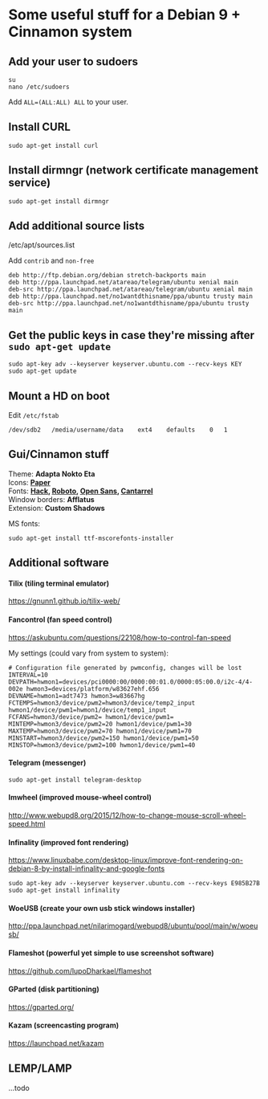 # Some useful stuff for a Debian 9 + Cinnamon system

## Add your user to sudoers

```
su
nano /etc/sudoers
```
Add `ALL=(ALL:ALL) ALL` to your user.

## Install CURL

```
sudo apt-get install curl
```

## Install dirmngr (network certificate management service)

```
sudo apt-get install dirmngr
```

## Add additional source lists

/etc/apt/sources.list

Add `contrib` and `non-free`

```
deb http://ftp.debian.org/debian stretch-backports main
deb http://ppa.launchpad.net/atareao/telegram/ubuntu xenial main
deb-src http://ppa.launchpad.net/atareao/telegram/ubuntu xenial main
deb http://ppa.launchpad.net/no1wantdthisname/ppa/ubuntu trusty main
deb-src http://ppa.launchpad.net/no1wantdthisname/ppa/ubuntu trusty main
```

## Get the public keys in case they're missing after `sudo apt-get update`

```
sudo apt-key adv --keyserver keyserver.ubuntu.com --recv-keys KEY
sudo apt-get update
```

## Mount a HD on boot

Edit `/etc/fstab`

```
/dev/sdb2	/media/username/data	ext4	defaults	0	1
```

## Gui/Cinnamon stuff 

Theme: __Adapta Nokto Eta__  
Icons: __[Paper](https://snwh.org/paper)__  
Fonts: __[Hack](https://github.com/source-foundry/Hack), [Roboto](https://fonts.google.com/specimen/Roboto), [Open Sans](https://fonts.google.com/specimen/Open+Sans), [Cantarrel](https://fonts.google.com/specimen/Cantarell)__  
Window borders: __Afflatus__  
Extension: __Custom Shadows__   

MS fonts:
```
sudo apt-get install ttf-mscorefonts-installer
```

## Additional software

#### Tilix (tiling terminal emulator)

https://gnunn1.github.io/tilix-web/


#### Fancontrol (fan speed control)

https://askubuntu.com/questions/22108/how-to-control-fan-speed

My settings (could vary from system to system): 
```
# Configuration file generated by pwmconfig, changes will be lost
INTERVAL=10
DEVPATH=hwmon1=devices/pci0000:00/0000:00:01.0/0000:05:00.0/i2c-4/4-002e hwmon3=devices/platform/w83627ehf.656
DEVNAME=hwmon1=adt7473 hwmon3=w83667hg
FCTEMPS=hwmon3/device/pwm2=hwmon3/device/temp2_input hwmon1/device/pwm1=hwmon1/device/temp1_input
FCFANS=hwmon3/device/pwm2= hwmon1/device/pwm1=
MINTEMP=hwmon3/device/pwm2=20 hwmon1/device/pwm1=30
MAXTEMP=hwmon3/device/pwm2=70 hwmon1/device/pwm1=70
MINSTART=hwmon3/device/pwm2=150 hwmon1/device/pwm1=50
MINSTOP=hwmon3/device/pwm2=100 hwmon1/device/pwm1=40
```

#### Telegram (messenger)

```
sudo apt-get install telegram-desktop
```

#### Imwheel (improved mouse-wheel control)

http://www.webupd8.org/2015/12/how-to-change-mouse-scroll-wheel-speed.html


#### Infinality (improved font rendering)

https://www.linuxbabe.com/desktop-linux/improve-font-rendering-on-debian-8-by-install-infinality-and-google-fonts

```
sudo apt-key adv --keyserver keyserver.ubuntu.com --recv-keys E985B27B
sudo apt-get install infinality
```

#### WoeUSB (create your own usb stick windows installer)

http://ppa.launchpad.net/nilarimogard/webupd8/ubuntu/pool/main/w/woeusb/

#### Flameshot (powerful yet simple to use screenshot software)

https://github.com/lupoDharkael/flameshot

#### GParted (disk partitioning)

https://gparted.org/

#### Kazam (screencasting program)

https://launchpad.net/kazam

## LEMP/LAMP

...todo
